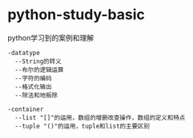 # python-study-basic
python学习到的案例和理解	
  
    -datatype 
      --String的转义
      --布尔的逻辑运算
      --字符的编码
      --格式化输出
      --除法和地板除
      
    -container
      --list "[]"的运用，数组的增删改查操作，数组的定义和特点
      --tuple "()"的运用，tuple和list的主要区别
